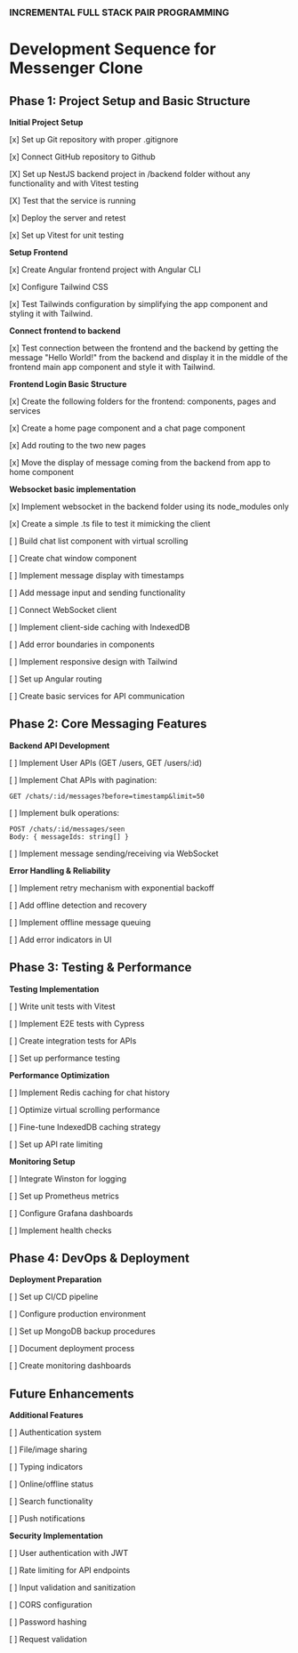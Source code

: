 ### INCREMENTAL FULL STACK PAIR PROGRAMMING ###

# Development Sequence for Messenger Clone

## Phase 1: Project Setup and Basic Structure

**Initial Project Setup**

   [x] Set up Git repository with proper .gitignore

   [x] Connect GitHub repository to Github

   [X] Set up NestJS backend project in /backend folder without any functionality and with Vitest testing

   [X] Test that the service is running

   [x] Deploy the server and retest

   [x] Set up Vitest for unit testing

**Setup Frontend**

   [x] Create Angular frontend project with Angular CLI

   [x] Configure Tailwind CSS

   [x] Test Tailwinds configuration by simplifying the app component and styling it with Tailwind.

**Connect frontend to backend**

   [x] Test connection between the frontend and the backend by getting the message "Hello World!" from the backend and display it in the middle of the frontend main app component and style it with Tailwind.

**Frontend Login Basic Structure**

   [x] Create the following folders for the frontend: components, pages and services

   [x] Create a home page component and a chat page component

   [x] Add routing to the two new pages

   [x] Move the display of message coming from the backend from app to home component

**Websocket basic implementation**

   [x] Implement websocket in the backend folder using its node_modules only

   [x] Create a simple .ts file to test it mimicking the client


   

   [ ] Build chat list component with virtual scrolling

   [ ] Create chat window component

   [ ] Implement message display with timestamps

   [ ] Add message input and sending functionality

   [ ] Connect WebSocket client

   [ ] Implement client-side caching with IndexedDB

   [ ] Add error boundaries in components

   [ ] Implement responsive design with Tailwind

   [ ] Set up Angular routing

   [ ] Create basic services for API communication

## Phase 2: Core Messaging Features

**Backend API Development**

   [ ] Implement User APIs (GET /users, GET /users/:id)

   [ ] Implement Chat APIs with pagination:

   ```
   GET /chats/:id/messages?before=timestamp&limit=50
   ```

   [ ] Implement bulk operations:

   ```
   POST /chats/:id/messages/seen
   Body: { messageIds: string[] }
   ```

   [ ] Implement message sending/receiving via WebSocket

**Error Handling & Reliability**

   [ ] Implement retry mechanism with exponential backoff

   [ ] Add offline detection and recovery

   [ ] Implement offline message queuing

   [ ] Add error indicators in UI

## Phase 3: Testing & Performance 

**Testing Implementation**

   [ ] Write unit tests with Vitest

   [ ] Implement E2E tests with Cypress

   [ ] Create integration tests for APIs

   [ ] Set up performance testing

**Performance Optimization**

   [ ] Implement Redis caching for chat history

   [ ] Optimize virtual scrolling performance

   [ ] Fine-tune IndexedDB caching strategy

   [ ] Set up API rate limiting

**Monitoring Setup**

   [ ] Integrate Winston for logging

   [ ] Set up Prometheus metrics

   [ ] Configure Grafana dashboards

   [ ] Implement health checks

## Phase 4: DevOps & Deployment

**Deployment Preparation**

   [ ] Set up CI/CD pipeline

   [ ] Configure production environment

   [ ] Set up MongoDB backup procedures

   [ ] Document deployment process

   [ ] Create monitoring dashboards

## Future Enhancements

**Additional Features**

   [ ] Authentication system

   [ ] File/image sharing

   [ ] Typing indicators

   [ ] Online/offline status

   [ ] Search functionality

   [ ] Push notifications

**Security Implementation**

   [ ] User authentication with JWT

   [ ] Rate limiting for API endpoints

   [ ] Input validation and sanitization

   [ ] CORS configuration

   [ ] Password hashing

   [ ] Request validation

